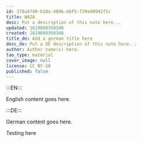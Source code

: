 ```yaml
---
id: 378a4749-b18a-4096-bbf5-f39ed8942f1c
title: WAZA
desc: Put a description of this note here...
updated: 1619088350348
created: 1619088350348
title_de: Add a german title here
desc_de: Put a DE description of this note here...
author: Author name(s) here.
tao_type: material
cover_image: null
license: CC BY-SA
published: false
---
```


:::EN:::

English content goes here.

:::DE:::

German content goes here.

Testing here
